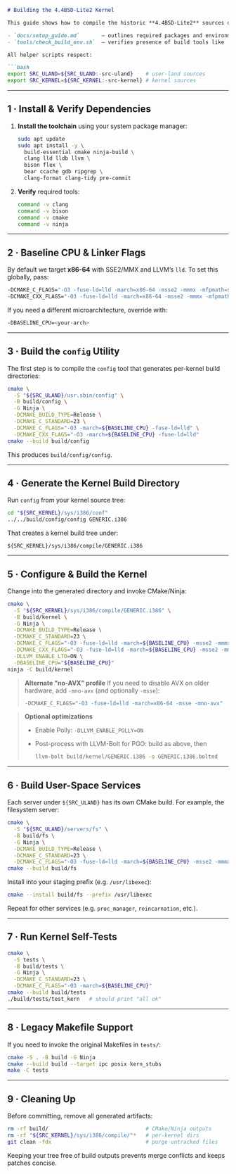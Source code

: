 ````markdown
# Building the 4.4BSD-Lite2 Kernel

This guide shows how to compile the historic **4.4BSD-Lite2** sources on an **x86_64** (or **i386** with `-m32`) Linux host using **Clang**, **CMake**, and **Ninja**. It assumes you have root privileges to install toolchains and that your repo includes:

- `docs/setup_guide.md`       – outlines required packages and environment variables
- `tools/check_build_env.sh`  – verifies presence of build tools like `clang` and `bison`

All helper scripts respect:

```bash
export SRC_ULAND=${SRC_ULAND:-src-uland}    # user-land sources
export SRC_KERNEL=${SRC_KERNEL:-src-kernel} # kernel sources
````

---

## 1 · Install & Verify Dependencies

1. **Install the toolchain** using your system package manager:

   ```bash
   sudo apt update
   sudo apt install -y \
     build-essential cmake ninja-build \
     clang lld lldb llvm \
     bison flex \
     bear ccache gdb ripgrep \
     clang-format clang-tidy pre-commit
   ```
2. **Verify** required tools:

   ```bash
   command -v clang
   command -v bison
   command -v cmake
   command -v ninja
   ```

---

## 2 · Baseline CPU & Linker Flags

By default we target **x86-64** with SSE2/MMX and LLVM’s `lld`.  To set this globally, pass:

```bash
-DCMAKE_C_FLAGS="-O3 -fuse-ld=lld -march=x86-64 -msse2 -mmmx -mfpmath=sse" \
-DCMAKE_CXX_FLAGS="-O3 -fuse-ld=lld -march=x86-64 -msse2 -mmmx -mfpmath=sse"
```

If you need a different microarchitecture, override with:

```bash
-DBASELINE_CPU=<your-arch>
```

---

## 3 · Build the `config` Utility

The first step is to compile the `config` tool that generates per-kernel build directories:

```bash
cmake \
  -S "${SRC_ULAND}/usr.sbin/config" \
  -B build/config \
  -G Ninja \
  -DCMAKE_BUILD_TYPE=Release \
  -DCMAKE_C_STANDARD=23 \
  -DCMAKE_C_FLAGS="-O3 -march=${BASELINE_CPU} -fuse-ld=lld" \
  -DCMAKE_CXX_FLAGS="-O3 -march=${BASELINE_CPU} -fuse-ld=lld"
cmake --build build/config
```

This produces `build/config/config`.

---

## 4 · Generate the Kernel Build Directory

Run `config` from your kernel source tree:

```bash
cd "${SRC_KERNEL}/sys/i386/conf"
../../build/config/config GENERIC.i386
```

That creates a kernel build tree under:

```
${SRC_KERNEL}/sys/i386/compile/GENERIC.i386
```

---

## 5 · Configure & Build the Kernel

Change into the generated directory and invoke CMake/Ninja:

```bash
cmake \
  -S "${SRC_KERNEL}/sys/i386/compile/GENERIC.i386" \
  -B build/kernel \
  -G Ninja \
  -DCMAKE_BUILD_TYPE=Release \
  -DCMAKE_C_STANDARD=23 \
  -DCMAKE_C_FLAGS="-O3 -fuse-ld=lld -march=${BASELINE_CPU} -msse2 -mmmx -mfpmath=sse" \
  -DCMAKE_CXX_FLAGS="-O3 -fuse-ld=lld -march=${BASELINE_CPU} -msse2 -mmmx -mfpmath=sse" \
  -DLLVM_ENABLE_LTO=ON \
  -DBASELINE_CPU="${BASELINE_CPU}"
ninja -C build/kernel
```

> **Alternate “no-AVX” profile**
> If you need to disable AVX on older hardware, add `-mno-avx` (and optionally `-msse`):
>
> ```bash
> -DCMAKE_C_FLAGS="-O3 -fuse-ld=lld -march=x86-64 -msse -mno-avx"
> ```

> **Optional optimizations**
>
> * Enable Polly: `-DLLVM_ENABLE_POLLY=ON`
> * Post-process with LLVM-Bolt for PGO: build as above, then
>
>   ```bash
>   llvm-bolt build/kernel/GENERIC.i386 -o GENERIC.i386.bolted
>   ```

---

## 6 · Build User-Space Services

Each server under `${SRC_ULAND}` has its own CMake build. For example, the filesystem server:

```bash
cmake \
  -S "${SRC_ULAND}/servers/fs" \
  -B build/fs \
  -G Ninja \
  -DCMAKE_BUILD_TYPE=Release \
  -DCMAKE_C_STANDARD=23 \
  -DCMAKE_C_FLAGS="-O3 -fuse-ld=lld -march=${BASELINE_CPU} -msse2 -mmmx -mfpmath=sse"
cmake --build build/fs
```

Install into your staging prefix (e.g. `/usr/libexec`):

```bash
cmake --install build/fs --prefix /usr/libexec
```

Repeat for other services (e.g. `proc_manager`, `reincarnation`, etc.).

---

## 7 · Run Kernel Self-Tests

```bash
cmake \
  -S tests \
  -B build/tests \
  -G Ninja \
  -DCMAKE_C_STANDARD=23 \
  -DCMAKE_C_FLAGS="-O3 -march=${BASELINE_CPU}"
cmake --build build/tests
./build/tests/test_kern   # should print "all ok"
```

---

## 8 · Legacy Makefile Support

If you need to invoke the original Makefiles in `tests/`:

```bash
cmake -S . -B build -G Ninja
cmake --build build --target ipc posix kern_stubs
make -C tests
```

---

## 9 · Cleaning Up

Before committing, remove all generated artifacts:

```bash
rm -rf build/                               # CMake/Ninja outputs
rm -rf "${SRC_KERNEL}/sys/i386/compile/"*   # per-kernel dirs
git clean -fdx                              # purge untracked files
```

Keeping your tree free of build outputs prevents merge conflicts and keeps patches concise.
